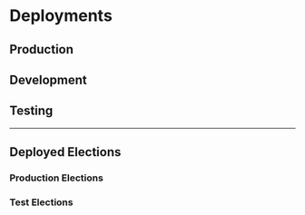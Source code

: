 # Deployments

<!-- Deployed environments with contract addresses and service endpoints. Please use the Testing environment for bug testing and security research. -->

## Production

<!-- | Component                       | Details                           |
| ------------------------------- | --------------------------------- |
| **OpnVote.sol**                 | `[CONTRACT_ADDRESS]`              |
| **Network**                     | Gnosis Chain (Mainnet)            |
| **Chain ID**                    | `100`                             |
| **Authorization Provider**      | `[URL]` ([Swagger](URL/api-docs)) |
| **Register Service**            | `[URL]` ([Swagger](URL/api-docs)) |
| **Signature Validation Server** | `[URL]` ([Swagger](URL/api-docs)) |
| **Subgraph**                    | `[URL]`                           | -->

## Development

<!-- | Component                       | Details                           |
| ------------------------------- | --------------------------------- |
| **OpnVote.sol**                 | `[CONTRACT_ADDRESS]`              |
| **Network**                     | Gnosis Chain (Mainnet)            |
| **Chain ID**                    | `100`                             |
| **Authorization Provider**      | `[URL]` ([Swagger](URL/api-docs)) |
| **Register Service**            | `[URL]` ([Swagger](URL/api-docs)) |
| **Signature Validation Server** | `[URL]` ([Swagger](URL/api-docs)) |
| **IPFS Pinning Server**         | `[URL]` ([Swagger](URL/api-docs)) |
| **Subgraph**                    | `[URL]`                           | -->

## Testing

<!-- | Component                       | Details                           |
| ------------------------------- | --------------------------------- |
| **OpnVote.sol**                 | `[CONTRACT_ADDRESS]`              |
| **Network**                     | Gnosis Chain (Chiado Testnet)     |
| **Chain ID**                    | `10200`                           |
| **Authorization Provider**      | `[URL]` ([Swagger](URL/api-docs)) |
| **Register Service**            | `[URL]` ([Swagger](URL/api-docs)) |
| **Signature Validation Server** | `[URL]` ([Swagger](URL/api-docs)) |
| **RPC Gateway**                 | `[URL]` ([Swagger](URL/api-docs)) |
| **Graph Gateway**               | `[URL]` ([Swagger](URL/api-docs)) |
| **IPFS Pinning Server**         | `[URL]` ([Swagger](URL/api-docs)) |
| **Subgraph**                    | `[URL]`                           | -->

---

## Deployed Elections

### Production Elections

<!-- | Election ID | Status     | Description   | Votes   | Authorizations | Registrations | Register             | Authorization Provider |
| ----------- | ---------- | ------------- | ------- | -------------- | ------------- | -------------------- | ---------------------- |
| `[ID]`      | `[Status]` | [Description] | [Count] | [Count]        | [Count]       | `[Address]` ([Name]) | `[Address]` ([Name])   | -->

### Test Elections

<!-- | Election ID | Environment | Status     | Description   | Votes   | Authorizations | Registrations | Register             | Authorization Provider |
| ----------- | ----------- | ---------- | ------------- | ------- | -------------- | ------------- | -------------------- | ---------------------- |
| `[ID]`      | Production  | `[Status]` | [Description] | [Count] | [Count]        | [Count]       | `[Address]` ([Name]) | `[Address]` ([Name])   |
| `[ID]`      | Development | `[Status]` | [Description] | [Count] | [Count]        | [Count]       | `[Address]` ([Name]) | `[Address]` ([Name])   |

_Data as of [DATE]._

---

**Note**: Check Swagger documentation for authentication and usage details. For integration support, contact [info@opn.vote](mailto:info@opn.vote). -->
